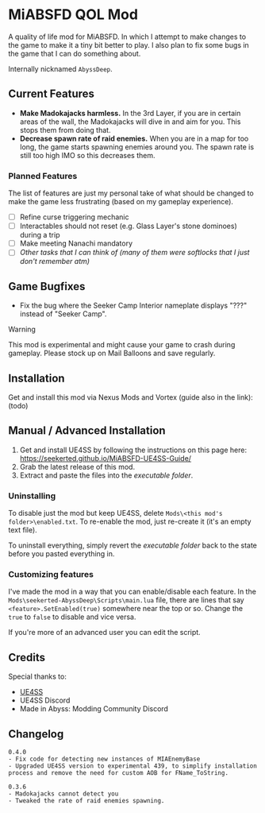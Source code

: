 # MiABSFD QOL Mod

A quality of life mod for MiABSFD. In which I attempt to make changes to the game to make it a tiny bit better to play. I also plan to fix some bugs in the game that I can do something about.

Internally nicknamed `AbyssDeep`.

## Current Features

- **Make Madokajacks harmless.** In the 3rd Layer, if you are in certain areas of the wall, the Madokajacks will dive in and aim for you. This stops them from doing that.
- **Decrease spawn rate of raid enemies.** When you are in a map for too long, the game starts spawning enemies around you. The spawn rate is still too high IMO so this decreases them.

### Planned Features

The list of features are just my personal take of what should be changed to make the game less frustrating (based on my gameplay experience).

- [ ] Refine curse triggering mechanic
- [ ] Interactables should not reset (e.g. Glass Layer's stone dominoes) during a trip
- [ ] Make meeting Nanachi mandatory
- [ ] *Other tasks that I can think of (many of them were softlocks that I just don't remember atm)*

## Game Bugfixes

- Fix the bug where the Seeker Camp Interior nameplate displays "???" instead of "Seeker Camp".

> [!WARNING]
> This mod is experimental and might cause your game to crash during gameplay. Please stock up on Mail Balloons and save regularly.

## Installation

Get and install this mod via Nexus Mods and Vortex (guide also in the link): (todo)

## Manual / Advanced Installation

1. Get and install UE4SS by following the instructions on this page here: <https://seekerted.github.io/MiABSFD-UE4SS-Guide/>
1. Grab the latest release of this mod.
1. Extract and paste the files into the _executable folder_.

### Uninstalling

To disable just the mod but keep UE4SS, delete `Mods\<this mod's folder>\enabled.txt`. To re-enable the mod, just re-create it (it's an empty text file).

To uninstall everything, simply revert the _executable folder_ back to the state before you pasted everything in.

### Customizing features

I've made the mod in a way that you can enable/disable each feature. In the `Mods\seekerted-AbyssDeep\Scripts\main.lua` file, there are lines that say `<feature>.SetEnabled(true)` somewhere near the top or so. Change the `true` to `false` to disable and vice versa.

If you're more of an advanced user you can edit the script.

## Credits

Special thanks to:
- [UE4SS](https://github.com/UE4SS-RE/RE-UE4SS)
- UE4SS Discord
- Made in Abyss: Modding Community Discord

## Changelog

```text
0.4.0
- Fix code for detecting new instances of MIAEnemyBase
- Upgraded UE4SS version to experimental 439, to simplify installation process and remove the need for custom AOB for FName_ToString.

0.3.6
- Madokajacks cannot detect you
- Tweaked the rate of raid enemies spawning.
```